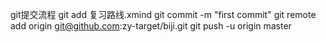 git提交流程
git add 复习路线.xmind
git commit -m "first commit"
git remote add origin git@github.com:zy-target/biji.git
git push -u origin master
